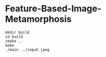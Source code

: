 # Feature-Based-Image-Metamorphosis
```
mkdir build
cd build
cmake ..
make
./main ../input.jpeg
```
